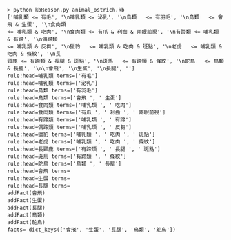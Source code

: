     > python kbReason.py animal_ostrich.kb
    ['哺乳類 <= 有毛', '\n哺乳類 <= 泌乳', '\n鳥類   <= 有羽毛', '\n鳥類   <= 會飛 & 生蛋', '\n食肉類
    <= 哺乳類 & 吃肉', '\n食肉類 <= 有爪 & 利齒 & 兩眼前視', '\n有蹄類 <= 哺乳類 & 有蹄', '\n偶蹄類 
    <= 哺乳類 & 反芻', '\n獵豹   <= 哺乳類 & 吃肉 & 斑點', '\n老虎   <= 哺乳類 & 吃肉 & 條紋', '\n長 
    頸鹿 <= 有蹄類 & 長腿 & 斑點', '\n斑馬   <= 有蹄類 & 條紋', '\n鴕鳥   <= 鳥類 & 長腿', '\n\n會飛', '\n生蛋', '\n長腿', '']
    rule:head=哺乳類 terms=['有毛']
    rule:head=哺乳類 terms=['泌乳']
    rule:head=鳥類 terms=['有羽毛']
    rule:head=鳥類 terms=['會飛 ', ' 生蛋']
    rule:head=食肉類 terms=['哺乳類 ', ' 吃肉']
    rule:head=食肉類 terms=['有爪 ', ' 利齒 ', ' 兩眼前視']
    rule:head=有蹄類 terms=['哺乳類 ', ' 有蹄']
    rule:head=偶蹄類 terms=['哺乳類 ', ' 反芻']
    rule:head=獵豹 terms=['哺乳類 ', ' 吃肉 ', ' 斑點']
    rule:head=老虎 terms=['哺乳類 ', ' 吃肉 ', ' 條紋']
    rule:head=長頸鹿 terms=['有蹄類 ', ' 長腿 ', ' 斑點']
    rule:head=斑馬 terms=['有蹄類 ', ' 條紋']
    rule:head=鴕鳥 terms=['鳥類 ', ' 長腿']
    rule:head=會飛 terms=
    rule:head=生蛋 terms=
    rule:head=長腿 terms=
    addFact(會飛)
    addFact(生蛋)
    addFact(長腿)
    addFact(鳥類)
    addFact(鴕鳥)
    facts= dict_keys(['會飛', '生蛋', '長腿', '鳥類', '鴕鳥'])